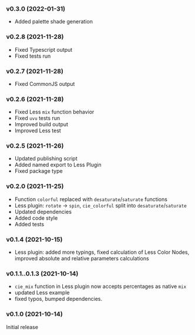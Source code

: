 ### v0.3.0 (2022-01-31)
- Added palette shade generation

### v0.2.8 (2021-11-28)
- Fixed Typescript output
- Fixed tests run

### v0.2.7 (2021-11-28)
- Fixed CommonJS output

### v0.2.6 (2021-11-28)
- Fixed Less `mix` function behavior
- Fixed `uvu` tests run
- Improved build output
- Improved Less test

### v0.2.5 (2021-11-26)
- Updated publishing script
- Added named export to Less Plugin
- Fixed package type

### v0.2.0 (2021-11-25)
- Function `colorful` replaced with `desaturate`/`saturate` functions
- Less plugin: `rotate` -> `spin`, `cie_colorful` split into `desaturate`/`saturate`
- Updated dependencies
- Added code style
- Added tests

### v0.1.4 (2021-10-15)
- Less plugin: added more typings, fixed calculation of Less Color Nodes, improved absolute and relative parameters calculations

### v0.1.1..0.1.3 (2021-10-14)
- `cie_mix` function in Less plugin now accepts percentages as native `mix`
- updated Less example
- fixed typos, bumped dependencies.

### v0.1.0 (2021-10-14)
Initial release

